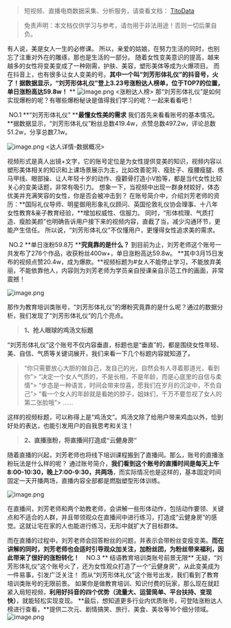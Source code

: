 > 短视频、直播电商数据采集、分析服务，请查看文档： [TitoData](https://www.titodata.com?from=douyinarticle)

> 免责声明：本文档仅供学习与参考，请勿用于非法用途！否则一切后果自负。



有人说，美是女人一生的必修课。
所以，亲爱的姑娘，在努力生活的同时，也别忘了注重对外在的雕琢，那也是生活的一部分。
随着女性变美意识的提高，越来越多的女性将变美变成了一种刚需，护肤、美容，塑形美体等成为火爆项目。
而在抖音上，也有很多让女人变美的号。**其中一个叫“刘芳形体礼仪”的抖音号，火了！**据数据显示，**“刘芳形体礼仪”登上3.23号涨粉达人榜单，位于TOP7的位置，单日涨粉高达59.8w！**
**
![image.png](https://cdn.nlark.com/yuque/0/2021/png/97322/1617846629763-10477d8e-6458-452b-b23e-05c2725bb5d2.png#align=left&display=inline&height=253&margin=%5Bobject%20Object%5D&name=image.png&originHeight=505&originWidth=1080&size=256404&status=done&style=none&width=540)
<涨粉达人榜>
那“刘芳形体礼仪”是如何实现爆粉的呢？有哪些爆粉秘诀是值得我们学习的呢？一起来看看吧！


 NO.1 **“刘芳形体礼仪”
****最懂女性美的需求** 我们首先来看看账号的基本情况。
**据数据显示，“刘芳形体礼仪”粉丝总数419.4w，点赞总数497.2w，评论总数51.2w，分享总数7.1w。


![image.png](https://cdn.nlark.com/yuque/0/2021/png/97322/1617846637126-481fd700-2e08-452e-a36b-2b027b690224.png#align=left&display=inline&height=255&margin=%5Bobject%20Object%5D&name=image.png&originHeight=510&originWidth=1080&size=207068&status=done&style=none&width=540)
<达人详情-数据概况>

视频形式是真人出镜+文字，它的账号定位是为女性提供变美的知识，视频内容以塑形美体相关的知识和上课场景展示为主，比如改善驼背、瘦肚子、瘦腰瘦腿、练马甲线、眼部操、让人年轻十岁的动作、瘦颧骨打造小V脸等，都是当代女性比较关心的变美话题，非常有吸引力。
想象一下，当视频中出现一群身材姣好，体态优美并充满笑容的女性，你是否会被冲击到？
在账号简介中，介绍刘芳老师的资历：**国际礼仪导师、明星御用形象礼仪顾问、英国伦敦礼仪协会理事、十八年女性教育&亲子教育经验，**增加权威性、信服力。
同时，“形体梳理、气质打造、瘦脸美颜”也明确告诉用户接下来的视频内容，直截了当，减少沟通环节，更能产生信任。
所以说，“刘芳形体礼仪”不仅懂用户，更懂得女性追求美的需求。

 NO.2 **单日涨粉59.8万
****究竟靠的是什么？** 到目前为止，刘芳老师这个账号一共发布了276个作品，收获粉丝400w+，单日涨粉高达59.8w。
**其中3月15日发布的视频点赞20.4w，成为爆款。**视频标题为#女人不能停止学习，不能放弃美丽，不能依靠他人，内容则为刘芳老师为学员亲自授课亲自示范工作的画面，非常震撼！


![image.png](https://cdn.nlark.com/yuque/0/2021/png/97322/1617846645159-4fcd1b6a-ad6c-45a2-a417-ae5c918bf243.png#align=left&display=inline&height=635&margin=%5Bobject%20Object%5D&name=image.png&originHeight=1270&originWidth=720&size=350869&status=done&style=none&width=360)


那作为教育培训类账号，“刘芳形体礼仪”的爆粉究竟靠的是什么呢？通过的数据分析，我们发现了“刘芳形体礼仪”的几个亮点。

> **1、抢人眼球的鸡汤文标题**


“刘芳形体礼仪”这个账号不仅内容垂直，标题也是“垂直”的，都是围绕女性年轻、美、自信、气质等关键词展开，我们来看一下几个标题内容就知道了。
> “你只需要放心大胆的做自己，发自己的光，自然会有人寻着那道光，看到你”> “决定一个女人气质的，不是长相，不是年龄，而是心底里的自信与柔情”> “步态是一种语言，时间会带来惊喜，愿我们在岁月的沉淀中，不负自己”> “看一个女人的年龄就是看她的脖子，姐妹们，千万不要忽视了女人的第二张脸哦”> ……


这样的视频标题，可以称得上是“鸡汤文”。鸡汤文除了给用户带来鸡血以外，恰到好处的表达，也能引发用户的自我思考和关注！

> **2、直播涨粉，将直播间打造成“云健身房”**


随着直播的兴起，刘芳老师也将线下培训课程搬到了直播间。那么，账号的直播涨粉玩法是什么样的呢？
通过账号简介，**我们看到这个账号的直播时间是每天上午8:00-10:30，晚上7:00-9:30，共两场**，而实际情况也是这样的，基本固定时间固定一天开播两场，直播内容全部都是燃脂塑型形体训练。


![image.png](https://cdn.nlark.com/yuque/0/2021/png/97322/1617846655511-cf1a6495-fca3-4cc2-b4e6-800443b9be51.png#align=left&display=inline&height=925&margin=%5Bobject%20Object%5D&name=image.png&originHeight=1850&originWidth=1080&size=2544511&status=done&style=none&width=540)


在直播间，刘芳老师和两个助教老师，会讲解一些形体动作，包括动作要领、关键点和不适合的人群，并且带领观众在直播间中进行练习，打造成“云健身房”的感觉。这就让宅在家的人也能进行练习，无形中就扩大了目标群体。


而在直播的过程中，刘芳老师会回答粉丝的问题，并表示会带粉丝变瘦变美。**而在讲解的同时，刘芳老师也会适时引导观众加关注，加粉丝团，为粉丝带来福利，因此带来了很好的涨粉转化！**
 
 NO.3 ** 结语教育培训类账号前景无限**
无疑，“刘芳形体礼仪”这个账号火了，还为女性观众打造了一个“云健身房”，从此变美成为一件易事，引发广泛关注！
而从“刘芳形体礼仪”这个账号出发，我们看到了教育培训类账号的无限前景。
如果你是做教育培训、知识付费的玩家，那么现在就赶紧入局短视频，**利用好抖音的四个优势（流量大、运营简单、平台扶持、变现快）**，就能轻松实现变现。
**最后，想知道更多行业内优质账号，可登陆涨粉达人榜进行查看，**提供二次元、剧情搞笑、旅行、美食、美妆等16个细分领域。
![image.png](https://cdn.nlark.com/yuque/0/2021/png/97322/1617846661440-f12f6705-6008-439c-bdf3-699aa0eecd5d.png#align=left&display=inline&height=258&margin=%5Bobject%20Object%5D&name=image.png&originHeight=515&originWidth=1080&size=259426&status=done&style=none&width=540)
